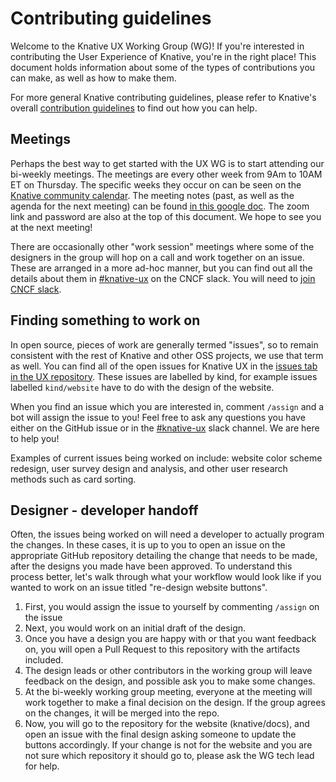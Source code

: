 # Contributing guidelines

Welcome to the Knative UX Working Group (WG)! If you're interested in contributing the User Experience of Knative, you're in the right place! This document
holds information about some of the types of contributions you can make, as well as how to make them.

For more general Knative contributing guidelines, please refer to Knative's overall
[contribution guidelines](https://www.knative.dev/docs/community/contributing/) to
find out how you can help.

## Meetings

Perhaps the best way to get started with the UX WG is to start attending our bi-weekly meetings. The meetings are every other week from 9Am to 10AM ET on Thursday. The
specific weeks they occur on can be seen on the [Knative community calendar](https://calendar.google.com/calendar/embed?src=knative.team_9q83bg07qs5b9rrslp5jor4l6s%40group.calendar.google.com). 
The meeting notes (past, as well as the agenda for the next meeting) can be found [in this google doc](https://docs.google.com/document/d/1VCObP1IQFPDGzGG5KIgytQwX7RrU0tyeB7FGjkY0pPk/edit?usp=sharing). 
The zoom link and password are also at the top of this document. We hope to see you at the next meeting!

There are occasionally other "work session" meetings where some of the designers in the group will hop on a call and work together on an issue. These are arranged in a more ad-hoc manner,
but you can find out all the details about them in [#knative-ux](https://cloud-native.slack.com/archives/C05MW1AT1T8) on the CNCF slack. You will need to [join CNCF slack](https://communityinviter.com/apps/cloud-native/cncf).

## Finding something to work on

In open source, pieces of work are generally termed "issues", so to remain consistent with the rest of Knative and other OSS projects, we use that term as well.
You can find all of the open issues for Knative UX in the [issues tab in the UX repository](https://github.com/knative/ux/issues). These issues are labelled by kind, for example
issues labelled `kind/website` have to do with the design of the website.

When you find an issue which you are interested in, comment `/assign` and a bot will assign the issue to you! Feel free to ask any questions you have either on the GitHub issue or
in the [#knative-ux](https://cloud-native.slack.com/archives/C05MW1AT1T8) slack channel. We are here to help you!

Examples of current issues being worked on include: website color scheme redesign, user survey design and analysis, and other user research methods such as card sorting.

## Designer - developer handoff

Often, the issues being worked on will need a developer to actually program the changes. In these cases, it is up to you to open an issue on the appropriate GitHub repository
detailing the change that needs to be made, after the designs you made have been approved. To understand this process better, let's walk through what your workflow would look 
like if you wanted to work on an issue titled "re-design website buttons".
1. First, you would assign the issue to yourself by commenting `/assign` on the issue
2. Next, you would work on an initial draft of the design.
3. Once you have a design you are happy with or that you want feedback on, you will open a Pull Request to this repository with the artifacts included.
4. The design leads or other contributors in the working group will leave feedback on the design, and possible ask you to make some changes.
5. At the bi-weekly working group meeting, everyone at the meeting will work together to make a final decision on the design. If the group agrees on the changes, it will be merged into the repo.
6. Now, you will go to the repository for the website (knative/docs), and open an issue with the final design asking someone to update the buttons accordingly. If your
change is not for the website and you are not sure which repository it should go to, please ask the WG tech lead for help. 
